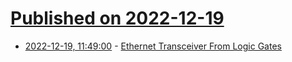 # [Published on 2022-12-19](index.md)

* [2022-12-19, 11:49:00](https://soylentnews.org/article.pl?sid=22/12/18/1828220&from=rss) - [Ethernet Transceiver From Logic Gates](https://soylentnews.org/article.pl?sid=22/12/18/1828220&from=rss)
